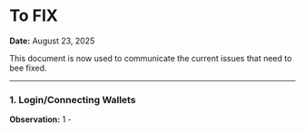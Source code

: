 # To FIX

**Date:** August 23, 2025

This document is now used to communicate the current issues that need to bee fixed.

---

### **1. Login/Connecting Wallets**

**Observation:**
1 - 

